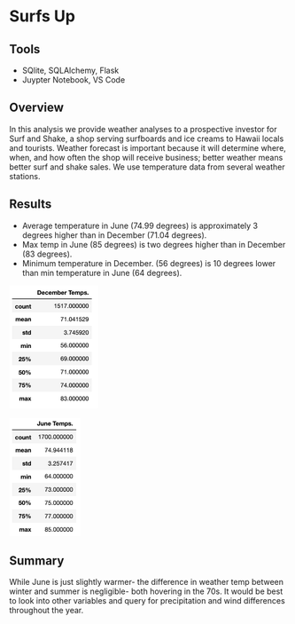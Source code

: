 # Surfs Up

## Tools
- SQlite, SQLAlchemy, Flask
- Juypter Notebook, VS Code

## Overview
In this analysis we provide weather analyses to a prospective investor for Surf and Shake, a shop serving surfboards and ice creams to Hawaii locals and tourists. Weather forecast is important because it will determine where, when, and how often the shop will receive business; better weather means better surf and shake sales. We use temperature data from several weather stations. 

## Results
- Average temperature in June (74.99 degrees) is approximately 3 degrees higher than in December (71.04 degrees). 
- Max temp in June (85 degrees) is two degrees higher than in December (83 degrees).
- Minimum temperature in December. (56 degrees) is 10 degrees lower than min temperature in June (64 degrees).

![December Temps](Challenge_9/December-Temps.png)

![June Temps](Challenge_9/June_Temps.png)

## Summary
While June is just slightly warmer-  the difference in weather temp between winter and summer is negligible- both hovering in the 70s. It would be best to look into other variables and query for precipitation and wind differences throughout the year.
